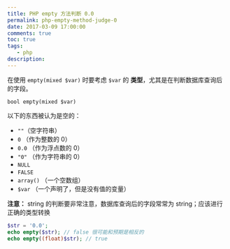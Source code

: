 ```yaml
---
title: PHP empty 方法判断 0.0
permalink: php-empty-method-judge-0
date: 2017-03-09 17:00:00
comments: true
toc: true
tags:
   - php
description:
---
```


在使用 `empty(mixed $var)` 时要考虑 `$var` 的 **类型**，尤其是在判断数据库查询后的字段。

```
bool empty(mixed $var)
```

以下的东西被认为是空的：

- `""`（空字符串）
- `0` （作为整数的 0）
- `0.0` （作为浮点数的 0）
- `"0"` （作为字符串的 0）
- `NULL`
- `FALSE`
- `array()` （一个空数组）
- `$var` （一个声明了，但是没有值的变量）

**注意：** string 的判断要非常注意，数据库查询后的字段常常为 string；应该进行正确的类型转换

```php
$str = '0.0';
echo empty($str); // false 很可能和预期是相反的
echo empty((float)$str); // true
```

<!-- more -->
